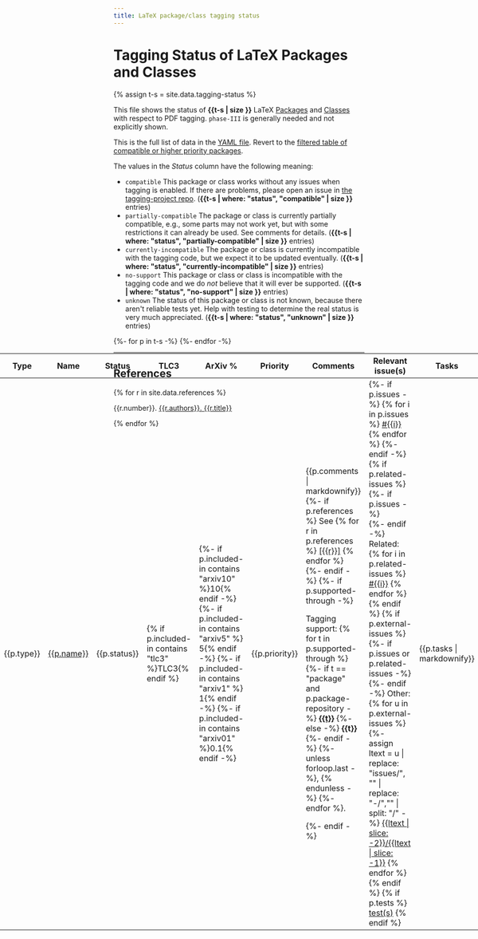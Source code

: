 ```yaml
---
title: LaTeX package/class tagging status
---
```

<style>
td.compatible {background-color: #DDFFDD55;font-weight:bold;}
td.partially-compatible {background-color: #FFFFDD55;font-weight:bold;}
td.no-support {background-color: #FFDDDD55;font-weight:bold;}
td.currently-incompatible {font-weight:bold;}
td.unknown {background-color: #FFEE9955;font-weight:bold;}
td.date {white-space: nowrap;font-size:90%;}
.markdown-body table tr { vertical-align: baseline;}
.markdown-body table thead tr { border-bottom: solid thick black;}
.markdown-body table p { margin-bottom: 0pt;}
</style>
<script src="sorttable.js"></script>



# Tagging Status of LaTeX Packages and Classes


{% assign t-s = site.data.tagging-status %}

This file shows the status of **{{t-s | size }}** LaTeX [Packages](#packages) and [Classes](#classes)
with respect to PDF tagging. `phase-III` is generally needed and not explicitly shown.

This is the full list of data in the [YAML file](https://github.com/latex3/tagging-project/blob/main/_data/tagging-status.yml).
Revert to the [filtered table of compatible or higher priority packages](./).

The values in the *Status* column have the following meaning:

- `compatible` This package or class works without any issues when tagging is enabled. If there are problems, please open an issue in [the tagging-project repo](https://github.com/latex3/tagging-project/issues). (**{{t-s | where: "status", "compatible" | size }}** entries)
- `partially-compatible` The package or class is currently partially compatible, e.g., some parts may not work yet, but with some restrictions it can already be used. See comments for details. (**{{t-s | where: "status", "partially-compatible" | size }}** entries)
- `currently-incompatible` The package or class is currently incompatible with the tagging code, but we expect it to be updated eventually. (**{{t-s | where: "status", "currently-incompatible" | size }}** entries)
- `no-support` This package or class or class is incompatible with the tagging code and we do *not* believe that it will ever be supported. (**{{t-s | where: "status", "no-support" | size }}** entries)
- `unknown` The status of this package or class is not known, because there aren't reliable tests yet. Help with testing to determine the real status is very much appreciated. (**{{t-s | where: "status", "unknown" | size }}** entries)


<table class="sortable" style="display:table   ;width:100%;position:absolute; left:0">
<thead>
<tr>
<th>Type</th>
<th>Name</th>
<th>Status</th>
<th>TLC3</th>
<th>ArXiv %</th>
<th>Priority</th>
<th>Comments</th>
<th>Relevant issue(s)</th>
<th>Tasks</th>
<th>Last updated</th>
</tr>
</thead>
<tbody>
{%- for p in t-s -%}
<tr>
<td>{{p.type}}</td>
<td class="{{p.status}}"><a href="https://ctan.org/pkg/
{%- if p.ctan-pkg -%}{{p.ctan-pkg}}{%- else -%}{{p.name}}{%- endif -%}
">{{p.name}}</a></td>
<td class="{{p.status}}"  sorttable_customkey="
{%- if p.status == "partially-compatible" %}compatible-partial{% else %}{{p.status}}{% endif -%}
">{{p.status}}</td>
<td>{% if p.included-in contains "tlc3" %}TLC3{% endif %}</td>
<td>
{%- if p.included-in contains "arxiv10" %}10{% endif -%}
{%- if p.included-in contains "arxiv5" %} 5{% endif -%}
{%- if p.included-in contains "arxiv1" %} 1{% endif -%}
{%- if p.included-in contains "arxiv01" %}0.1{% endif -%}
</td>
<td>{{p.priority}}</td>
<td>
{{p.comments | markdownify}}
{%- if p.references %}
See 
{% for r in p.references %}
<a href="#ref{{r}}">[{{r}}]</a>
{% endfor %}
{%- endif -%}
{%- if p.supported-through -%}
<p>Tagging support:
{% for t in p.supported-through %}
{%- if t == "package" and p.package-repository -%}
<a href="{{p.package-repository}}"><b>{{t}}</b></a>
{%- else -%}
<b>{{t}}</b>
{%- endif -%}
{%- unless forloop.last -%}, {% endunless -%}
{%- endfor %}.</p>
{%- endif -%}
</td>
<td>
{%- if p.issues -%}
{% for i in p.issues %}
<a href="https://github.com/latex3/tagging-project/issues/{{i}}">#{{i}}</a>
{% endfor %}
{%- endif -%}
{% if p.related-issues %}
{%- if p.issues -%}<br/>{%- endif -%}
Related:
{% for i in p.related-issues %}
<a href="https://github.com/latex3/tagging-project/issues/{{i}}">#{{i}}</a>
{% endfor %}
{% endif %}
{% if p.external-issues %}
{%- if p.issues or p.related-issues -%}<br/>{%- endif -%}
Other:
{% for u in p.external-issues %}
{%- assign ltext = u | replace: "issues/", "" | replace: "-/","" | split: "/" -%}
<a href="{{u}}">{{ltext | slice: -2}}/{{ltext | slice: -1}}</a>
{% endfor %}
{% endif %}
{% if p.tests %}
<a href="{{ site.github.repository_url }}/tree/main/tagging-status/testfiles/{{p.name}}/">test(s)</a>
{% endif %}
</td>
<td>
{{p.tasks | markdownify}}
</td>
<td class="date">{{p.updated}}</td>
</tr>
{%- endfor -%}


</tbody>
</table>


----


## References

{% for r in site.data.references %}
<p id="ref{{r.number}}"><span>{{r.number}}. </span> <a href="{{r.url}}"><span>{{r.authors}}.</span> <span>{{r.title}}</span></a></p>
{% endfor %}

